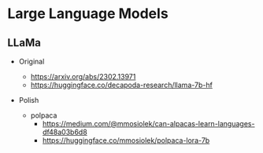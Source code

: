 # Large Language Models

## LLaMa

* Original
  * https://arxiv.org/abs/2302.13971
  * https://huggingface.co/decapoda-research/llama-7b-hf
  
* Polish
  * polpaca
    * https://medium.com/@mmosiolek/can-alpacas-learn-languages-df48a03b6d8
    * https://huggingface.co/mmosiolek/polpaca-lora-7b
